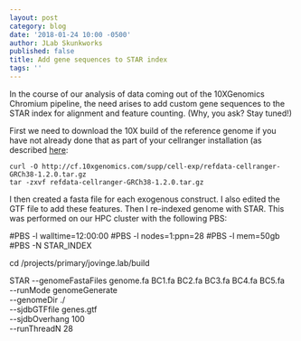 ```yaml
---
layout: post
category: blog
date: '2018-01-24 10:00 -0500'
author: JLab Skunkworks
published: false
title: Add gene sequences to STAR index
tags: ''
---
```

In the course of our analysis of data coming out of the 10XGenomics Chromium pipeline, the need arises to add custom gene sequences to the STAR index for alignment and feature counting.  (Why, you ask? Stay tuned!)

First we need to download the 10X build of the reference genome if you have not already done that as part of your cellranger installation (as described [here](http://jovingelabsoftware.github.io/blog/2018/01/08/cellranger-install-and-use/):

```
curl -O http://cf.10xgenomics.com/supp/cell-exp/refdata-cellranger-GRCh38-1.2.0.tar.gz
tar -zxvf refdata-cellranger-GRCh38-1.2.0.tar.gz
```

I then created a fasta file for each exogenous construct.  I also edited the GTF file to add these features.  Then I re-indexed genome with STAR.  This was performed on our HPC cluster with the following PBS:

#PBS -l walltime=12:00:00
#PBS -l nodes=1:ppn=28
#PBS -l mem=50gb
#PBS -N STAR_INDEX

cd /projects/primary/jovinge.lab/build

STAR   --genomeFastaFiles genome.fa BC1.fa BC2.fa BC3.fa BC4.fa BC5.fa  \
       --runMode genomeGenerate \
       --genomeDir ./  \
       --sjdbGTFfile genes.gtf \
       --sjdbOverhang 100  \
       --runThreadN 28  

